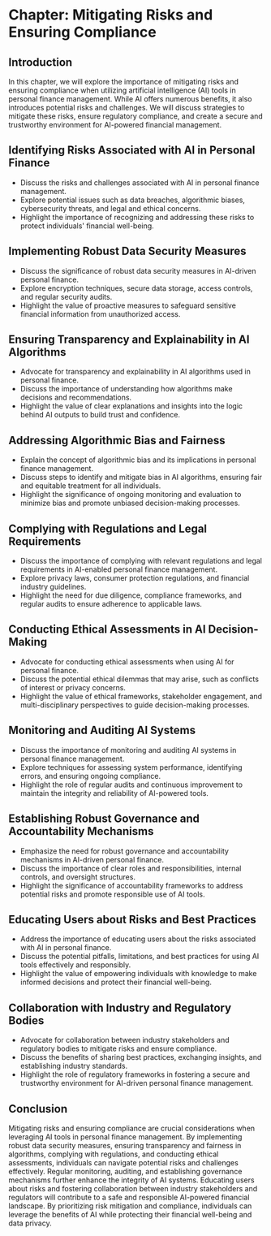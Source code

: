 Chapter: Mitigating Risks and Ensuring Compliance
=================================================

Introduction
------------

In this chapter, we will explore the importance of mitigating risks and ensuring compliance when utilizing artificial intelligence (AI) tools in personal finance management. While AI offers numerous benefits, it also introduces potential risks and challenges. We will discuss strategies to mitigate these risks, ensure regulatory compliance, and create a secure and trustworthy environment for AI-powered financial management.

Identifying Risks Associated with AI in Personal Finance
--------------------------------------------------------

* Discuss the risks and challenges associated with AI in personal finance management.
* Explore potential issues such as data breaches, algorithmic biases, cybersecurity threats, and legal and ethical concerns.
* Highlight the importance of recognizing and addressing these risks to protect individuals' financial well-being.

Implementing Robust Data Security Measures
------------------------------------------

* Discuss the significance of robust data security measures in AI-driven personal finance.
* Explore encryption techniques, secure data storage, access controls, and regular security audits.
* Highlight the value of proactive measures to safeguard sensitive financial information from unauthorized access.

Ensuring Transparency and Explainability in AI Algorithms
---------------------------------------------------------

* Advocate for transparency and explainability in AI algorithms used in personal finance.
* Discuss the importance of understanding how algorithms make decisions and recommendations.
* Highlight the value of clear explanations and insights into the logic behind AI outputs to build trust and confidence.

Addressing Algorithmic Bias and Fairness
----------------------------------------

* Explain the concept of algorithmic bias and its implications in personal finance management.
* Discuss steps to identify and mitigate bias in AI algorithms, ensuring fair and equitable treatment for all individuals.
* Highlight the significance of ongoing monitoring and evaluation to minimize bias and promote unbiased decision-making processes.

Complying with Regulations and Legal Requirements
-------------------------------------------------

* Discuss the importance of complying with relevant regulations and legal requirements in AI-enabled personal finance management.
* Explore privacy laws, consumer protection regulations, and financial industry guidelines.
* Highlight the need for due diligence, compliance frameworks, and regular audits to ensure adherence to applicable laws.

Conducting Ethical Assessments in AI Decision-Making
----------------------------------------------------

* Advocate for conducting ethical assessments when using AI for personal finance.
* Discuss the potential ethical dilemmas that may arise, such as conflicts of interest or privacy concerns.
* Highlight the value of ethical frameworks, stakeholder engagement, and multi-disciplinary perspectives to guide decision-making processes.

Monitoring and Auditing AI Systems
----------------------------------

* Discuss the importance of monitoring and auditing AI systems in personal finance management.
* Explore techniques for assessing system performance, identifying errors, and ensuring ongoing compliance.
* Highlight the role of regular audits and continuous improvement to maintain the integrity and reliability of AI-powered tools.

Establishing Robust Governance and Accountability Mechanisms
------------------------------------------------------------

* Emphasize the need for robust governance and accountability mechanisms in AI-driven personal finance.
* Discuss the importance of clear roles and responsibilities, internal controls, and oversight structures.
* Highlight the significance of accountability frameworks to address potential risks and promote responsible use of AI tools.

Educating Users about Risks and Best Practices
----------------------------------------------

* Address the importance of educating users about the risks associated with AI in personal finance.
* Discuss the potential pitfalls, limitations, and best practices for using AI tools effectively and responsibly.
* Highlight the value of empowering individuals with knowledge to make informed decisions and protect their financial well-being.

Collaboration with Industry and Regulatory Bodies
-------------------------------------------------

* Advocate for collaboration between industry stakeholders and regulatory bodies to mitigate risks and ensure compliance.
* Discuss the benefits of sharing best practices, exchanging insights, and establishing industry standards.
* Highlight the role of regulatory frameworks in fostering a secure and trustworthy environment for AI-driven personal finance management.

Conclusion
----------

Mitigating risks and ensuring compliance are crucial considerations when leveraging AI tools in personal finance management. By implementing robust data security measures, ensuring transparency and fairness in algorithms, complying with regulations, and conducting ethical assessments, individuals can navigate potential risks and challenges effectively. Regular monitoring, auditing, and establishing governance mechanisms further enhance the integrity of AI systems. Educating users about risks and fostering collaboration between industry stakeholders and regulators will contribute to a safe and responsible AI-powered financial landscape. By prioritizing risk mitigation and compliance, individuals can leverage the benefits of AI while protecting their financial well-being and data privacy.
